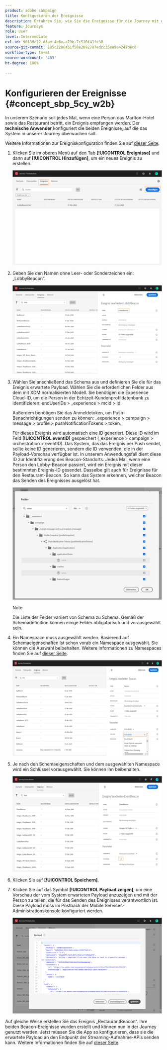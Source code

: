 ```yaml
---
product: adobe campaign
title: Konfigurieren der Ereignisse
description: Erfahren Sie, wie Sie die Ereignisse für die Journey mit dem erweiterten Anwendungsfall konfigurieren
feature: Journeys
role: User
level: Intermediate
exl-id: 90139c72-8fae-4e6e-a79b-7c510f41fe38
source-git-commit: 185c2296a51f58e2092787edcc35ee9e4242bec8
workflow-type: tm+mt
source-wordcount: '403'
ht-degree: 100%

---
```


# Konfigurieren der Ereignisse {#concept_sbp_5cy_w2b}

In unserem Szenario soll jedes Mal, wenn eine Person das Marlton-Hotel sowie das Restaurant betritt, ein Ereignis empfangen werden. Der **technische Anwender** konfiguriert die beiden Ereignisse, auf die das System in unserer Journey überwachen soll.

Weitere Informationen zur Ereigniskonfiguration finden Sie auf [dieser Seite](../event/about-events.md).

1. Klicken Sie im oberen Menü auf den Tab **[!UICONTROL Ereignisse]** und dann auf **[!UICONTROL Hinzufügen]**, um ein neues Ereignis zu erstellen.

   ![](../assets/journeyuc1_1.png)

1. Geben Sie den Namen ohne Leer- oder Sonderzeichen ein: „LobbyBeacon“.

   ![](../assets/journeyuc2_1.png)

1. Wählen Sie anschließend das Schema aus und definieren Sie die für das Ereignis erwartete Payload. Wählen Sie die erforderlichen Felder aus dem mit XDM normalisierten Modell. Sie benötigen die Experience Cloud-ID, um die Person in der Echtzeit-Kundenprofildatenbank zu identifizieren: endUserIDs > _experience > mcid > id.

   Außerdem benötigen Sie das Anmeldetoken, um Push-Benachrichtigungen senden zu können: _experience > campaign > message > profile > pushNotificationTokens > token.

   Für dieses Ereignis wird automatisch eine ID generiert. Diese ID wird im Feld **[!UICONTROL eventID]** gespeichert (_experience > campaign > orchestration > eventID). Das System, das das Ereignis per Push sendet, sollte keine ID generieren, sondern die ID verwenden, die in der Payload-Vorschau verfügbar ist. In unserem Anwendungsfall dient diese ID zur Identifizierung des Beacon-Standorts. Jedes Mal, wenn eine Person den Lobby-Beacon passiert, wird ein Ereignis mit dieser bestimmten Ereignis-ID gesendet. Dasselbe gilt auch für Ereignisse für den Restaurant-Beacon. So kann das System erkennen, welcher Beacon das Senden des Ereignisses ausgelöst hat.

   ![](../assets/journeyuc2_2.png)

   >[!NOTE]
   >
   >Die Liste der Felder variiert von Schema zu Schema. Gemäß der Schemadefinition können einige Felder obligatorisch und vorausgewählt sein.

1. Ein Namespace muss ausgewählt werden. Basierend auf Schemaeigenschaften ist schon vorab ein Namespace ausgewählt. Sie können die Auswahl beibehalten. Weitere Informationen zu Namespaces finden Sie auf [dieser Seite](../event/selecting-the-namespace.md).

   ![](../assets/journeyuc2_4.png)

1. Je nach den Schemaeigenschaften und dem ausgewählten Namespace wird ein Schlüssel vorausgewählt. Sie können ihn beibehalten.

   ![](../assets/journeyuc2_4bis.png)

1. Klicken Sie auf **[!UICONTROL Speichern]**.

1. Klicken Sie auf das Symbol **[!UICONTROL Payload zeigen]**, um eine Vorschau der vom System erwarteten Payload anzuzeigen und mit der Person zu teilen, die für das Senden des Ereignisses verantwortlich ist.  Diese Payload muss im Postback der Mobile Services-Administrationskonsole konfiguriert werden.

   ![](../assets/journeyuc2_5.png)

Auf gleiche Weise erstellen Sie das Ereignis „RestaurantBeacon“. Ihre beiden Beacon-Ereignisse wurden erstellt und können nun in der Journey genutzt werden. Jetzt müssen Sie die App so konfigurieren, dass sie die erwartete Payload an den Endpunkt der Streaming-Aufnahme-APIs senden kann. Weitere Informationen finden Sie auf [dieser Seite](../event/additional-steps-to-send-events-to-journey-orchestration.md).
